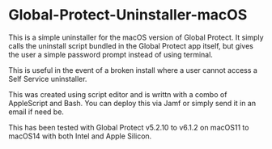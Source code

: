 # Global-Protect-Uninstaller-macOS

This is a simple uninstaller for the macOS version of Global Protect. It simply calls the uninstall script bundled in the Global Protect app itself, but gives the user a simple password prompt instead of using terminal.

This is useful in the event of a broken install where a user cannot access a Self Service uninstaller.

This was created using script editor and is writtn with a combo of AppleScript and Bash. You can deploy this via Jamf or simply send it in an email if need be. 

This has been tested with Global Protect v5.2.10 to v6.1.2 on macOS11 to macOS14 with both Intel and Apple Silicon.
